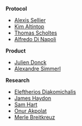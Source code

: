 **Protocol**

* [Alexis Sellier]
* [Kim Altintop]
* [Thomas Scholtes]
* [Alfredo Di Napoli]

[Alexis Sellier]: http://cloudhead.io
[Kim Altintop]: https://github.com/kim
[Thomas Scholtes]: https://github.com/geigerzaehler
[Alfredo Di Napoli]: http://www.alfredodinapoli.com/

**Product**

* [Julien Donck]
* [Alexandre Simmerl]

[Julien Donck]: http://www.juliendonck.com/
[Alexandre Simmerl]: https://github.com/xla

**Research**

* [Eleftherios Diakomichalis]
* [James Haydon]
* [Sam Hart]
* [Onur Akpolat]
* [Merle Breitkreuz]

[Eleftherios Diakomichalis]: https://twitter.com/lftherios
[James Haydon]: https://github.com/jameshaydon
[Sam Hart]: http://hxrts.com
[Onur Akpolat]: https://twitter.com/onurakpolat
[Merle Breitkreuz]: https://github.com/MeBrei
